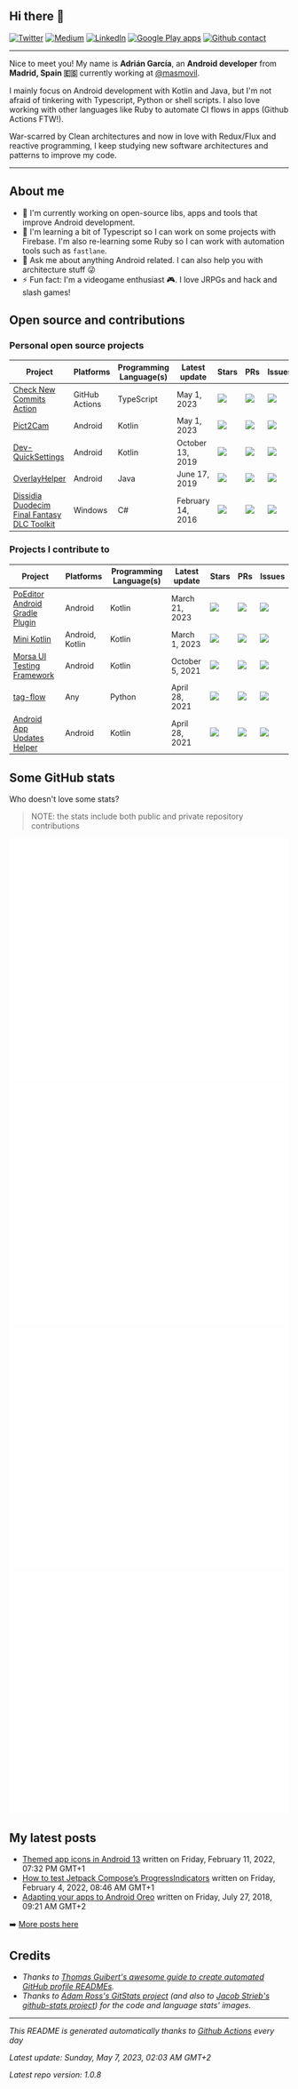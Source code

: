 ## Hi there 👋
[![Twitter](https://img.shields.io/badge/%20-1ca0f1?color=1ca0f1&label=@agl89&logo=twitter&logoColor=white&style=flat-square)](https://twitter.com/agl89)
[![Medium](https://img.shields.io/badge/%20-00ab6c?color=00ab6c&label=Adri%C3%A1n%20Garc%C3%ADa&logo=medium&logoColor=white&style=flat-square)](https://medium.com/@adrian.gl)
[![LinkedIn](https://img.shields.io/badge/%20-0e76a8?color=0e76a8&label=adriangarcialopez&logo=linkedin&logoColor=white&style=flat-square)](https://www.linkedin.com/in/adriangarcialopez)
[![Google Play apps](https://img.shields.io/badge/%20-ffd400?color=ffd400&label=Adri%C3%A1n%20Garc%C3%ADa&logo=google-play&logoColor=white&style=flat-square)](https://play.google.com/store/apps/developer?id=Adri%C3%A1n+Garc%C3%ADa)
[![Github contact](https://img.shields.io/badge/%20-f5f5f5?color=f5f5f5&label=Contact%20me%20on%20GitHub&logo=github&logoColor=white&style=flat-square)](https://github.com/adriangl/adriangl/issues/new)

------------

Nice to meet you! My name is **Adrián García**, an **Android developer** from **Madrid, Spain 🇪🇸** currently working at [@masmovil](https://github.com/masmovil).

I mainly focus on Android development with Kotlin and Java, but I'm not afraid of tinkering with Typescript, Python or shell scripts. I also love working with other languages like Ruby to automate CI flows in apps (Github Actions FTW!).

War-scarred by Clean architectures and now in love with Redux/Flux and reactive programming, I keep studying new software architectures and patterns to improve my code.

------------

## About me
- 🔭 I'm currently working on open-source libs, apps and tools that improve Android development.
- 🌱 I'm learning a bit of Typescript so I can work on some projects with Firebase. I'm also re-learning some Ruby so I can work with automation tools such as `fastlane`.
- 💬 Ask me about anything Android related. I can also help you with architecture stuff 😜
- ⚡ Fun fact: I'm a videogame enthusiast 🎮. I love JRPGs and hack and slash games!

## Open source and contributions
### Personal open source projects
| Project  |   Platforms   |  Programming Language(s)  | Latest update | Stars | PRs | Issues |
| -------  | ------------- | ------------------------- | ------------- | ----- | --- | ------ |
| [Check New Commits Action](https:&#x2F;&#x2F;github.com&#x2F;adriangl&#x2F;check-new-commits-action) | GitHub Actions | TypeScript | May 1, 2023 | ![](https://img.shields.io/github/stars/adriangl&#x2F;check-new-commits-action?style=flat-square) | ![](https://img.shields.io/github/issues-pr/adriangl&#x2F;check-new-commits-action?style=flat-square) | ![](https://img.shields.io/github/issues/adriangl&#x2F;check-new-commits-action?style=flat-square)
| [Pict2Cam](https:&#x2F;&#x2F;github.com&#x2F;adriangl&#x2F;pict2cam) | Android | Kotlin | May 1, 2023 | ![](https://img.shields.io/github/stars/adriangl&#x2F;pict2cam?style=flat-square) | ![](https://img.shields.io/github/issues-pr/adriangl&#x2F;pict2cam?style=flat-square) | ![](https://img.shields.io/github/issues/adriangl&#x2F;pict2cam?style=flat-square)
| [Dev-QuickSettings](https:&#x2F;&#x2F;github.com&#x2F;adriangl&#x2F;Dev-QuickSettings) | Android | Kotlin | October 13, 2019 | ![](https://img.shields.io/github/stars/adriangl&#x2F;Dev-QuickSettings?style=flat-square) | ![](https://img.shields.io/github/issues-pr/adriangl&#x2F;Dev-QuickSettings?style=flat-square) | ![](https://img.shields.io/github/issues/adriangl&#x2F;Dev-QuickSettings?style=flat-square)
| [OverlayHelper](https:&#x2F;&#x2F;github.com&#x2F;adriangl&#x2F;OverlayHelper) | Android | Java | June 17, 2019 | ![](https://img.shields.io/github/stars/adriangl&#x2F;OverlayHelper?style=flat-square) | ![](https://img.shields.io/github/issues-pr/adriangl&#x2F;OverlayHelper?style=flat-square) | ![](https://img.shields.io/github/issues/adriangl&#x2F;OverlayHelper?style=flat-square)
| [Dissidia Duodecim Final Fantasy DLC Toolkit](https:&#x2F;&#x2F;github.com&#x2F;adriangl&#x2F;DissDlcToolkit) | Windows | C# | February 14, 2016 | ![](https://img.shields.io/github/stars/adriangl&#x2F;DissDlcToolkit?style=flat-square) | ![](https://img.shields.io/github/issues-pr/adriangl&#x2F;DissDlcToolkit?style=flat-square) | ![](https://img.shields.io/github/issues/adriangl&#x2F;DissDlcToolkit?style=flat-square)

### Projects I contribute to
| Project  |   Platforms   |  Programming Language(s)  | Latest update | Stars | PRs | Issues |
| -------  | ------------- | ------------------------- | ------------- | ----- | --- | ------ |
| [PoEditor Android Gradle Plugin](https://github.com/hyperdevs-team&#x2F;poeditor-android-gradle-plugin) | Android | Kotlin | March 21, 2023 | ![](https://img.shields.io/github/stars/hyperdevs-team&#x2F;poeditor-android-gradle-plugin?style=flat-square) | ![](https://img.shields.io/github/issues-pr/hyperdevs-team&#x2F;poeditor-android-gradle-plugin?style=flat-square) | ![](https://img.shields.io/github/issues/hyperdevs-team&#x2F;poeditor-android-gradle-plugin?style=flat-square)
| [Mini Kotlin](https://github.com/hyperdevs-team&#x2F;mini-kotlin) | Android, Kotlin | Kotlin | March 1, 2023 | ![](https://img.shields.io/github/stars/hyperdevs-team&#x2F;mini-kotlin?style=flat-square) | ![](https://img.shields.io/github/issues-pr/hyperdevs-team&#x2F;mini-kotlin?style=flat-square) | ![](https://img.shields.io/github/issues/hyperdevs-team&#x2F;mini-kotlin?style=flat-square)
| [Morsa UI Testing Framework](https://github.com/hyperdevs-team&#x2F;morsa) | Android | Kotlin | October 5, 2021 | ![](https://img.shields.io/github/stars/hyperdevs-team&#x2F;morsa?style=flat-square) | ![](https://img.shields.io/github/issues-pr/hyperdevs-team&#x2F;morsa?style=flat-square) | ![](https://img.shields.io/github/issues/hyperdevs-team&#x2F;morsa?style=flat-square)
| [tag-flow](https://github.com/hyperdevs-team&#x2F;tag-flow) | Any | Python | April 28, 2021 | ![](https://img.shields.io/github/stars/hyperdevs-team&#x2F;tag-flow?style=flat-square) | ![](https://img.shields.io/github/issues-pr/hyperdevs-team&#x2F;tag-flow?style=flat-square) | ![](https://img.shields.io/github/issues/hyperdevs-team&#x2F;tag-flow?style=flat-square)
| [Android App Updates Helper](https://github.com/hyperdevs-team&#x2F;android-app-updates-helper) | Android | Kotlin | April 28, 2021 | ![](https://img.shields.io/github/stars/hyperdevs-team&#x2F;android-app-updates-helper?style=flat-square) | ![](https://img.shields.io/github/issues-pr/hyperdevs-team&#x2F;android-app-updates-helper?style=flat-square) | ![](https://img.shields.io/github/issues/hyperdevs-team&#x2F;android-app-updates-helper?style=flat-square)

## Some GitHub stats
Who doesn't love some stats?
> NOTE: the stats include both public and private repository contributions

![Code Stats](https://raw.githubusercontent.com/adriangl/GitStats/actions_branch/generated_images/overviewLightMode.svg#gh-light-mode-only)![](https://raw.githubusercontent.com/adriangl/GitStats/actions_branch/generated_images/overviewDarkMode.svg#gh-dark-mode-only)
![Top Langs](https://raw.githubusercontent.com/adriangl/GitStats/actions_branch/generated_images/languagesLightMode.svg#gh-light-mode-only)![](https://raw.githubusercontent.com/adriangl/GitStats/actions_branch/generated_images/languagesDarkMode.svg#gh-dark-mode-only)

## My latest posts
* [Themed app icons in Android 13](https:&#x2F;&#x2F;medium.com&#x2F;@adrian.gl&#x2F;themed-app-icons-in-android-13-c1fd5208447c?source&#x3D;rss-9494e2f269a9------2) written on Friday, February 11, 2022, 07:32 PM GMT+1
* [How to test Jetpack Compose’s ProgressIndicators](https:&#x2F;&#x2F;medium.com&#x2F;@adrian.gl&#x2F;how-to-test-jetpack-composes-progressindicators-64bd231e1b22?source&#x3D;rss-9494e2f269a9------2) written on Friday, February 4, 2022, 08:46 AM GMT+1
* [Adapting your apps to Android Oreo](https:&#x2F;&#x2F;medium.com&#x2F;bq-engineering&#x2F;adapting-your-apps-to-android-oreo-56055fbfbeef?source&#x3D;rss-9494e2f269a9------2) written on Friday, July 27, 2018, 09:21 AM GMT+2

➡️ [More posts here](https:&#x2F;&#x2F;medium.com&#x2F;@adrian.gl?source&#x3D;rss-9494e2f269a9------2)

## Credits
* _Thanks to [Thomas Guibert's awesome guide to create automated GitHub profile READMEs](https://medium.com/swlh/how-to-create-a-self-updating-readme-md-for-your-github-profile-f8b05744ca91)._
* _Thanks to [Adam Ross's GitStats project](https://github.com/R055A/GitStats) (and also to [Jacob Strieb's github-stats project](https://github.com/jstrieb/github-stats)) for the code and language stats' images._

------------

_This README is generated automatically thanks to [Github Actions](https://github.com/features/actions) every day_ 

_Latest update: Sunday, May 7, 2023, 02:03 AM GMT+2_

_Latest repo version: 1.0.8_
